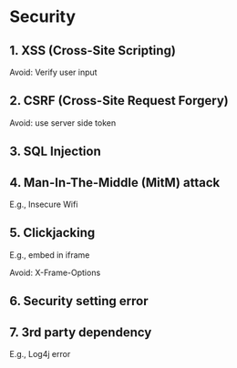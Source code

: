 # Security

## 1. XSS (Cross-Site Scripting)

Avoid: Verify user input

## 2. CSRF (Cross-Site Request Forgery)

Avoid: use server side token

## 3. SQL Injection

## 4. Man-In-The-Middle (MitM) attack

E.g., Insecure Wifi

## 5. Clickjacking

E.g., embed in iframe

Avoid: X-Frame-Options

## 6. Security setting error


## 7. 3rd party dependency

E.g., Log4j error

